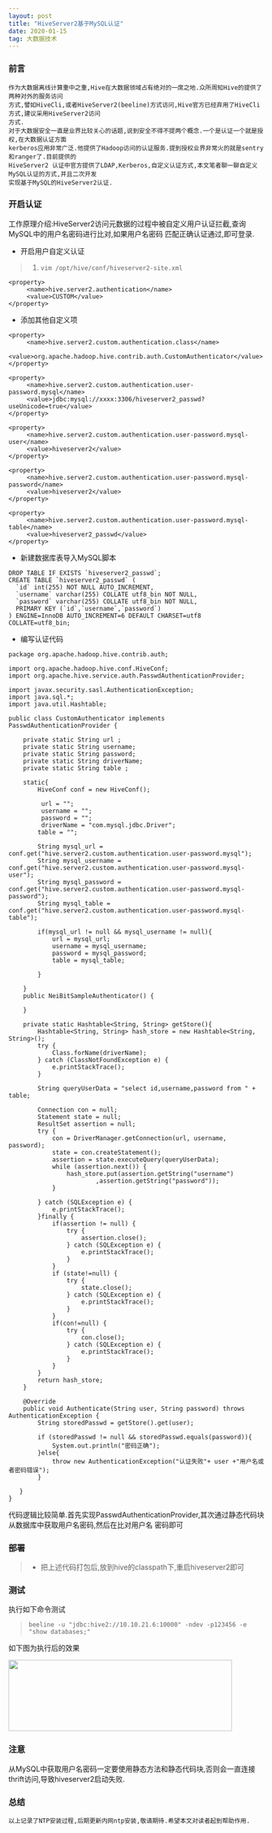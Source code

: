 ```yaml
---
layout: post
title: "HiveServer2基于MySQL认证"
date: 2020-01-15
tag: 大数据技术
---
```


### 前言
    
	作为大数据离线计算重中之重,Hive在大数据领域占有绝对的一席之地.众所周知Hive的提供了两种对外的服务访问
	方式,譬如HiveCli,或者HiveServer2(beeline)方式访问,Hive官方已经弃用了HiveCli方式,建议采用HiveServer2访问
	方式.
	对于大数据安全一直是业界比较关心的话题,说到安全不得不提两个概念.一个是认证一个就是授权,在大数据认证方面
	kerberos应用非常广泛.他提供了Hadoop访问的认证服务.提到授权业界非常火的就是sentry和ranger了.目前提供的
	HiveServer2 认证中官方提供了LDAP,Kerberos,自定义认证方式,本文笔者聊一聊自定义MySQL认证的方式,并且二次开发
	实现基于MySQL的HiveServer2认证.
		  
### 开启认证

   工作原理介绍:HiveServer2访问元数据的过程中被自定义用户认证拦截,查询MySQL中的用户名密码进行比对,如果用户名密码
   匹配正确认证通过,即可登录.


* 开启用户自定义认证

> 1. `vim /opt/hive/conf/hiveserver2-site.xml`


```
<property>
     <name>hive.server2.authentication</name>
     <value>CUSTOM</value>
</property>

```

* 添加其他自定义项

```
<property>
     <name>hive.server2.custom.authentication.class</name>
     <value>org.apache.hadoop.hive.contrib.auth.CustomAuthenticator</value>
</property>

<property>
     <name>hive.server2.custom.authentication.user-password.mysql</name>
     <value>jdbc:mysql://xxxx:3306/hiveserver2_passwd?useUnicode=true</value>
</property>

<property>
     <name>hive.server2.custom.authentication.user-password.mysql-user</name>
     <value>hiveserver2</value>
</property>

<property>
     <name>hive.server2.custom.authentication.user-password.mysql-password</name>
     <value>hiveserver2</value>
</property>

<property>
     <name>hive.server2.custom.authentication.user-password.mysql-table</name>
     <value>hiveserver2_passwd</value>
</property>

```

* 新建数据库表导入MySQL脚本

```
DROP TABLE IF EXISTS `hiveserver2_passwd`;
CREATE TABLE `hiveserver2_passwd` (
  `id` int(255) NOT NULL AUTO_INCREMENT,
  `username` varchar(255) COLLATE utf8_bin NOT NULL,
  `password` varchar(255) COLLATE utf8_bin NOT NULL,
  PRIMARY KEY (`id`,`username`,`password`)
) ENGINE=InnoDB AUTO_INCREMENT=6 DEFAULT CHARSET=utf8 COLLATE=utf8_bin;

```


* 编写认证代码

```
package org.apache.hadoop.hive.contrib.auth;

import org.apache.hadoop.hive.conf.HiveConf;
import org.apache.hive.service.auth.PasswdAuthenticationProvider;

import javax.security.sasl.AuthenticationException;
import java.sql.*;
import java.util.Hashtable;

public class CustomAuthenticator implements PasswdAuthenticationProvider {

    private static String url ;
    private static String username;
    private static String password;
    private static String driverName;
    private static String table ;

    static{
        HiveConf conf = new HiveConf();

         url = "";
         username = "";
         password = "";
         driverName = "com.mysql.jdbc.Driver";
        table = "";

        String mysql_url = conf.get("hive.server2.custom.authentication.user-password.mysql");
        String mysql_username = conf.get("hive.server2.custom.authentication.user-password.mysql-user");
        String mysql_password = conf.get("hive.server2.custom.authentication.user-password.mysql-password");
        String mysql_table = conf.get("hive.server2.custom.authentication.user-password.mysql-table");

        if(mysql_url != null && mysql_username != null){
            url = mysql_url;
            username = mysql_username;
            password = mysql_password;
            table = mysql_table;

        }

    }
    public NeiBitSampleAuthenticator() {

    }

    private static Hashtable<String, String> getStore(){
        Hashtable<String, String> hash_store = new Hashtable<String, String>();
        try {
            Class.forName(driverName);
        } catch (ClassNotFoundException e) {
            e.printStackTrace();
        }

        String queryUserData = "select id,username,password from " + table;

        Connection con = null;
        Statement state = null;
        ResultSet assertion = null;
        try {
            con = DriverManager.getConnection(url, username, password);
            state = con.createStatement();
            assertion = state.executeQuery(queryUserData);
            while (assertion.next()) {
                hash_store.put(assertion.getString("username")
                        ,assertion.getString("password"));
            }

        } catch (SQLException e) {
            e.printStackTrace();
        }finally {
            if(assertion != null) {
                try {
                    assertion.close();
                } catch (SQLException e) {
                    e.printStackTrace();
                }
            }
            if (state!=null) {
                try {
                    state.close();
                } catch (SQLException e) {
                    e.printStackTrace();
                }
            }
            if(con!=null) {
                try {
                    con.close();
                } catch (SQLException e) {
                    e.printStackTrace();
                }
            }
        }
        return hash_store;
    }

    @Override
    public void Authenticate(String user, String password) throws AuthenticationException {
        String storedPasswd = getStore().get(user);

        if (storedPasswd != null && storedPasswd.equals(password)){
            System.out.println("密码正确");
        }else{
            throw new AuthenticationException("认证失败"+ user +"用户名或者密码错误");
        }

   }
}

```

代码逻辑比较简单.首先实现PasswdAuthenticationProvider,其次通过静态代码块从数据库中获取用户名密码,然后在比对用户名
密码即可

### 部署

> * 把上述代码打包后,放到hive的classpath下,重启hiveserver2即可

### 测试

执行如下命令测试

> `beeline -u "jdbc:hive2://10.10.21.6:10000" -ndev -p123456 -e "show databases;"`

如下图为执行后的效果

<div align="left">
<img src="/images/posts/hive/hive01.png" height="140" width="440" />  
</div>

### 注意

  从MySQL中获取用户名密码一定要使用静态方法和静态代码块,否则会一直连接thrift访问,导致hiveserver2启动失败.

### 总结

	以上记录了NTP安装过程,后期更新内网ntp安装,敬请期待.希望本文对读者起到帮助作用.
